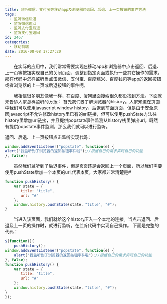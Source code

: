 ```yaml
---
title: 监听微信、支付宝等移动app及浏览器的返回、后退、上一页按钮的事件方法
tags:
  - 监听微信后退
  - 监听微信返回
  - 监听支付宝后退
  - 监听支付宝返回
id: 2467
categories:
  - 移动前端
date: 2016-08-08 17:27:20
---
```


&emsp;&emsp;在实际的应用中，我们常常需要实现在移动app和浏览器中点击返回、后退、上一页等按钮实现自己的关闭页面、调整到指定页面或执行一些其它操作的需求，那在代码中怎样监听当点击微信、支付宝、百度糯米、百度钱包等app的返回按钮或者浏览器的上一页或后退按钮的事件呢。

&emsp;&emsp;我相信很多朋友像我一样，在百度、搜狗里面搜索很久都没找到方法。下面就来告诉大家怎样监听的方法：
首先我们要了解浏览器的history。大家知道在页面中我们可以使用javascript window history，后退到前面页面，但是由于安全原因javascript不允许修改history里已有的url链接，但可以使用pushState方法往history里增加url链接，并且提供popstate事件监测从history栈里弹出url。既然有提供popstate事件监测，那么我们就可以进行监听。

返回、后退、上一页按钮点击监听实现代码：
```javascript
window.addEventListener("popstate", function(e) {
alert("我监听到了浏览器的返回按钮事件啦");//根据自己的需求实现自己的功能
}, false);
```
&emsp;&emsp;虽然我们监听到了后退事件，但是页面还是会返回上一个页面，所以我们需要使用pushState增加一个本页的url,代表本页，大家都非常清楚是#
```javascript
function pushHistory() {
	var state = {
	   title: "title",
	   url: "#"
	};
	window.history.pushState(state, "title", "#");
}
```
&emsp;&emsp;当进入该页面，我们就给这个history压入一个本地的连接。当点击返回、后退及上一页的操作时，就进行监听，在监听代码中实现自己操作。
下面是完整的代码：
```javascript
$(function(){
	pushHistory();
window.addEventListener("popstate", function(e) {
	alert("我监听到了浏览器的返回按钮事件啦");//根据自己的需求实现自己的功能
}, false);
function pushHistory() {
	var state = {
	   title: "title",
	   url: "#"
	};
	window.history.pushState(state, "title", "#");
}	
});
```